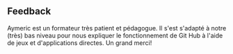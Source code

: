## Feedback

Aymeric est un formateur très patient et pédagogue. Il s'est s'adapté à notre (très) bas niveau pour nous expliquer le fonctionnement de Git Hub à l'aide de jeux et d'applications directes.
Un grand merci!
